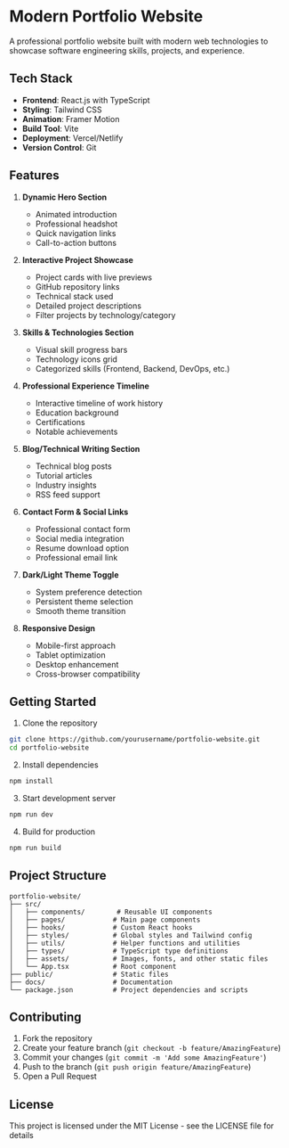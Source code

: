 # Modern Portfolio Website

A professional portfolio website built with modern web technologies to showcase software engineering skills, projects, and experience.

## Tech Stack

- **Frontend**: React.js with TypeScript
- **Styling**: Tailwind CSS
- **Animation**: Framer Motion
- **Build Tool**: Vite
- **Deployment**: Vercel/Netlify
- **Version Control**: Git

## Features

1. **Dynamic Hero Section**
   - Animated introduction
   - Professional headshot
   - Quick navigation links
   - Call-to-action buttons

2. **Interactive Project Showcase**
   - Project cards with live previews
   - GitHub repository links
   - Technical stack used
   - Detailed project descriptions
   - Filter projects by technology/category

3. **Skills & Technologies Section**
   - Visual skill progress bars
   - Technology icons grid
   - Categorized skills (Frontend, Backend, DevOps, etc.)

4. **Professional Experience Timeline**
   - Interactive timeline of work history
   - Education background
   - Certifications
   - Notable achievements

5. **Blog/Technical Writing Section**
   - Technical blog posts
   - Tutorial articles
   - Industry insights
   - RSS feed support

6. **Contact Form & Social Links**
   - Professional contact form
   - Social media integration
   - Resume download option
   - Professional email link

7. **Dark/Light Theme Toggle**
   - System preference detection
   - Persistent theme selection
   - Smooth theme transition

8. **Responsive Design**
   - Mobile-first approach
   - Tablet optimization
   - Desktop enhancement
   - Cross-browser compatibility

## Getting Started

1. Clone the repository
```bash
git clone https://github.com/yourusername/portfolio-website.git
cd portfolio-website
```

2. Install dependencies
```bash
npm install
```

3. Start development server
```bash
npm run dev
```

4. Build for production
```bash
npm run build
```

## Project Structure

```
portfolio-website/
├── src/
│   ├── components/        # Reusable UI components
│   ├── pages/            # Main page components
│   ├── hooks/            # Custom React hooks
│   ├── styles/           # Global styles and Tailwind config
│   ├── utils/            # Helper functions and utilities
│   ├── types/            # TypeScript type definitions
│   ├── assets/           # Images, fonts, and other static files
│   └── App.tsx           # Root component
├── public/               # Static files
├── docs/                 # Documentation
└── package.json          # Project dependencies and scripts
```

## Contributing

1. Fork the repository
2. Create your feature branch (`git checkout -b feature/AmazingFeature`)
3. Commit your changes (`git commit -m 'Add some AmazingFeature'`)
4. Push to the branch (`git push origin feature/AmazingFeature`)
5. Open a Pull Request

## License

This project is licensed under the MIT License - see the LICENSE file for details
